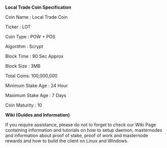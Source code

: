 
<b>Local Trade Coin Specification</b>

Coin Name : Local Trade Coin

Ticker : LOT

Coin Type : POW  + POS 

Algorithm : Scrypt

Block Time : 90 Sec Approx

Block Size : 3MB 
 
Total Coins: 100,000,000

Minimum Stake Age : 24 Hour

Maximum Stake Age : 7 Days 

Coin Maturity : 10


<b>Wiki (Guides and Information)</b>

If you require assistance, please do not to forget to check our Wiki Page containing information and tutorials on how to setup daemon, masternodes and information about proof of stake, proof of work and masternode rewards and how to build the client on Linux and Windows.



